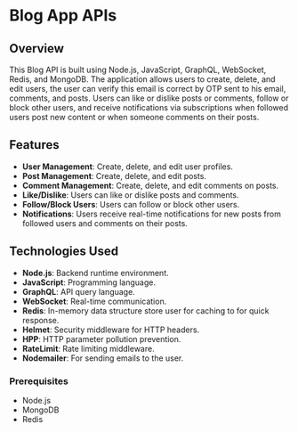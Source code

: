 # Blog App APIs

## Overview
This Blog API is built using Node.js, JavaScript, GraphQL, WebSocket, Redis, and MongoDB. The application allows users to create, delete, and edit users, the user can verify this email is correct by OTP sent to his email, comments, and posts. Users can like or dislike posts or comments, follow or block other users, and receive notifications via subscriptions when followed users post new content or when someone comments on their posts.

## Features
- **User Management**: Create, delete, and edit user profiles.
- **Post Management**: Create, delete, and edit posts.
- **Comment Management**: Create, delete, and edit comments on posts.
- **Like/Dislike**: Users can like or dislike posts and comments.
- **Follow/Block Users**: Users can follow or block other users.
- **Notifications**: Users receive real-time notifications for new posts from followed users and comments on their posts.

## Technologies Used
- **Node.js**: Backend runtime environment.
- **JavaScript**: Programming language.
- **GraphQL**: API query language.
- **WebSocket**: Real-time communication.
- **Redis**: In-memory data structure store user for caching to for quick response.
- **Helmet**: Security middleware for HTTP headers.
- **HPP**: HTTP parameter pollution prevention.
- **RateLimit**: Rate limiting middleware.
- **Nodemailer**: For sending emails to the user.

### Prerequisites
- Node.js
- MongoDB
- Redis


